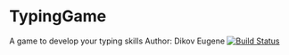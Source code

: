 # TypingGame
A game to develop your typing skills
Author: Dikov Eugene
[![Build Status](https://travis-ci.org/Zhenya750/TypingGame.svg?branch=master)](https://travis-ci.org/Zhenya750/TypingGame)
